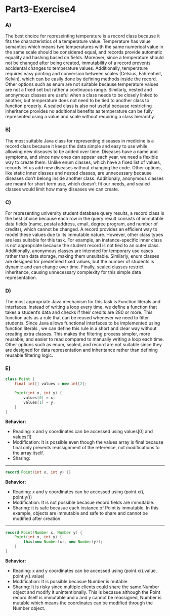 # Part3-Exercise4

### A)

The best choice for represeinting temperature is a record class because it fits the characteristics of a temperature value. Temperature has value semantics which means two temperatures with the same numerical value in the same scale should be considered equal, and records provide automatic equality and hashing based on fields. Moreover, since a temperature should not be changed after being created, immutability of a record prevents accidental changes to temperature values. Additionally, temperature requires easy printing and conversion between scales (Celsius, Fahrenheit, Kelvin), which can be easily done by defining methods inside the record. Other options such as enum are not suitable because temperature values are not a fixed set but rather a continuous range. Similarly, nested and anonymous classes are useful when a class needs to be closely linked to another, but temperature does not need to be tied to another class to function properly. A sealed class is also not useful because restricting inheritance provides no additional benefits as temperature can be fully represented using a value and scale without requiring a class hierarchy.

### B)

The most suitable Java class for representing diseases in medicine is a record class because it keeps the data simple and easy to use while allowing new diseases to be added over time. Diseases have a name and symptoms, and since new ones can appear each year, we need a flexible way to create them. Unlike enum classes, which have a fixed list of values, records let us add new diseases without changing the code. Other options, like static inner classes and nested classes, are unnecessary because diseases don’t belong inside another class. Additionaly, anonymous classes are meant for short term use, which doesn’t fit our needs, and sealed classes would limit how many diseases we can create.

### C)

For representing university student database query results, a record class is the best choice because each row in the query result consists of immutable data fields (name, postal address, email, degree program, and number of credits), which cannot be changed. A record provides an efficient way to model these values due to its immutable nature. However, other class types are less suitable for this task. For example, an instance-specific inner class is not appropriate because the student record is not tied to an outer class. Additionally, anonymous classes are intended for temporary use cases rather than data storage, making them unsuitable. Similarly, enum classes are designed for predefined fixed values, but the number of students is dynamic and can change over time. Finally, sealed classes restrict inheritance, causing unnecessary complexity for this simple data representation.

### D)

The most appropriate Java mechanism for this task is Function literals and interfaces. Instead of writing a loop every time, we define a function that takes a student’s data and checks if their credits are 280 or more. This function acts as a rule that can be reused whenever we need to filter students. Since Java allows functional interfaces to be implemented using function literals , we can define this rule in a short and clear way without creating extra classes. This makes the filtering process simpler, more reusable, and easier to read compared to manually writing a loop each time. Other options such as enum, sealed, and record are not suitable since they are designed for data representation and inheritance rather than defining reusable filtering logic.

### E)

```java
class Point {
    final int[] values = new int[2];
    
    Point(int x, int y) {
        values[0] = x;
        values[1] = y;
    }
}
```
**Behavior:**
- Reading: x and y coordinates can be accessed using values[0] and values[1]
- Modification: It is possible even though the values array is final because final only prevents reassignment of the reference, not modifications to the array itself.
- Sharing: 

---


```java
record Point(int x, int y) {}
```
**Behavior:**
- Reading: x and y coordinates can be accessed using (point.x(), point.y())
- Modification: It is not possible becasue record fields are immutable.
- Sharing: it is safe becasue each instance of Point is immutable.
In this example, objects are immutable and safe to share and cannot be modified after creation.

---

```java
record Point(Number x, Number y) {
    Point(int x, int y) {
        this(new Number(x), new Number(y));
    }
}

```
**Behavior:** 
- Reading: x and y coordinates can be accessed using (point.x().value, point.y().value)
- Modification: It is possible becasue Number is mutable.
- Sharing: It is risky since multiple clients could share the same Number object and modify it unintentionally. This is becasue although the Point record  itself is immutable and x and y cannot be reassigned, Number is mutable which means the coordinates can be modified through the Number object.























